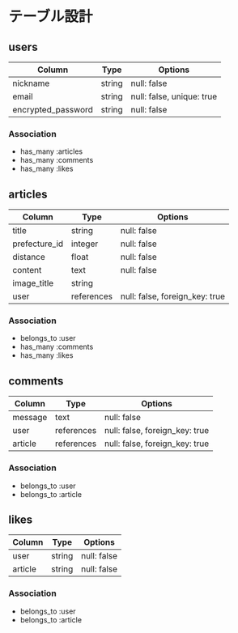 # テーブル設計

## users

| Column             | Type    | Options                   |
|--------------------|---------|---------------------------|
| nickname           | string  | null: false               |
| email              | string  | null: false, unique: true |
| encrypted_password | string  | null: false               |


### Association

- has_many :articles
- has_many :comments
- has_many :likes



## articles

| Column        | Type       | Options                        |
|---------------|------------|--------------------------------|
| title         | string     | null: false                    |
| prefecture_id | integer    | null: false                    |
| distance      | float      | null: false                    |
| content       | text       | null: false                    |
| image_title   | string     |                                |
| user          | references | null: false, foreign_key: true |

### Association

- belongs_to :user
- has_many   :comments
- has_many   :likes


## comments

| Column  | Type       | Options                        |
|---------|------------|--------------------------------|
| message | text       | null: false                    |
| user    | references | null: false, foreign_key: true |
| article | references | null: false, foreign_key: true |

### Association

- belongs_to :user
- belongs_to :article



## likes

| Column  | Type   | Options     |
|---------|--------|-------------|
| user    | string | null: false |
| article | string | null: false |


### Association

- belongs_to :user
- belongs_to :article
